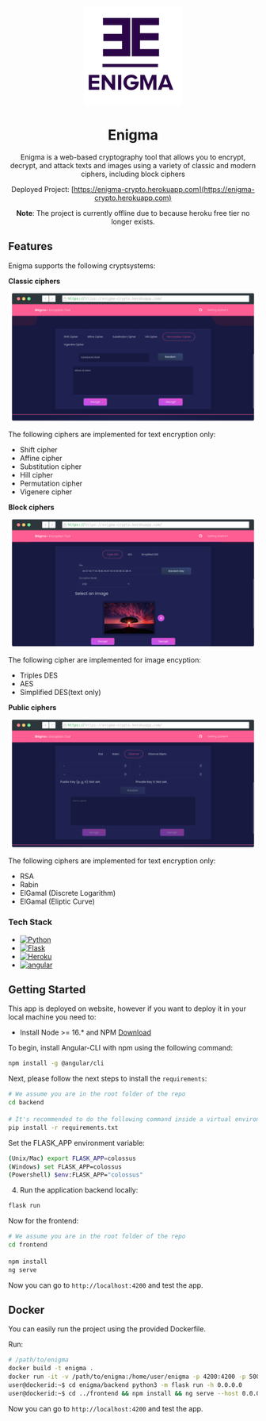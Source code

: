 <div id="top"></div>

<div align="center">
  <a href="https://github.com/DavidFM43/enigma">
    <img src="images/logo.jpg" alt="Logo" width="200" height="200">
  </a>
  <h1 align="center">Enigma</h1>
Enigma is a web-based cryptography tool that allows you to encrypt, decrypt, and attack texts and images using a variety of classic and modern ciphers, including block ciphers
  <p align="center">

  </p>

  Deployed Project: [https://enigma-crypto.herokuapp.com](https://enigma-crypto.herokuapp.com)

  **Note**: The project is currently offline due to because heroku free tier no longer exists.
</div>

<!-- ABOUT THE PROJECT -->
## Features

<!-- [![Product Name Screen Shot](images/app.png)](https://tracjam.com.co) -->

Enigma supports the following cryptsystems:

**Classic ciphers**

![Classic](images/classic.png)

The following ciphers are implemented for text encryption only:

- Shift cipher
- Affine cipher   
- Substitution cipher
- Hill cipher
- Permutation cipher
- Vigenere cipher

**Block ciphers**

![Block](images/block.png)

The following cipher are implemented for image encyption:

- Triples DES
- AES
- Simplified DES(text only)

**Public ciphers**

![Block](images/publickey.png)

The following ciphers are implemented for text encryption only:

- RSA
- Rabin
- ElGamal (Discrete Logarithm)
- ElGamal (Eliptic Curve)





### Tech Stack

* [![Python][Python.com]][Python-url]
* [![Flask][Flask.com]][Flask-url]
* [![Heroku][Heroku.com]][Heroku-url]
* [![angular][angular]][Heroku-url]





<!-- GETTING STARTED -->
## Getting Started

This app is deployed on website, however if you want to deploy it in your local machine you need to:
- Install Node >= 16.* and NPM [Download](https://nodejs.org/en/download/)

To begin, install Angular-CLI with npm using the following command:
```bash
npm install -g @angular/cli
```

Next, please follow the next steps to install the `requirements`:

```bash
# We assume you are in the root folder of the repo
cd backend

# It's recommended to do the following command inside a virtual environment
pip install -r requirements.txt
```
Set the FLASK_APP environment variable:

```bash
(Unix/Mac) export FLASK_APP=colossus
(Windows) set FLASK_APP=colossus
(Powershell) $env:FLASK_APP="colossus"

```
4. Run the application backend locally:
```bash
flask run
```
Now for the frontend: 

```bash
# We assume you are in the root folder of the repo
cd frontend

npm install 
ng serve 
```

Now you can go to `http://localhost:4200` and test the app.

## Docker
You can easily run the project using the provided Dockerfile.

Run:

```bash
# /path/to/enigma
docker build -t enigma .
docker run -it -v /path/to/enigma:/home/user/enigma -p 4200:4200 -p 5000:5000 enigma /bin/bash
user@dockerid:~$ cd enigma/backend python3 -m flask run -h 0.0.0.0
user@dockerid:~$ cd ../frontend && npm install && ng serve --host 0.0.0.0
```

Now you can go to `http://localhost:4200` and test the app.

<!-- MARKDOWN LINKS & IMAGES -->
<!-- https://www.markdownguide.org/basic-syntax/#reference-style-links -->
[contributors-shield]: https://img.shields.io/github/contributors/github_username/repo_name.svg?style=for-the-badge
[contributors-url]: https://github.com/github_username/repo_name/graphs/contributors
[forks-shield]: https://img.shields.io/github/forks/github_username/repo_name.svg?style=for-the-badge
[forks-url]: https://github.com/github_username/repo_name/network/members
[stars-shield]: https://img.shields.io/github/stars/github_username/repo_name.svg?style=for-the-badge
[stars-url]: https://github.com/github_username/repo_name/stargazers
[issues-shield]: https://img.shields.io/github/issues/github_username/repo_name.svg?style=for-the-badge
[issues-url]: https://github.com/github_username/repo_name/issues
[license-shield]: https://img.shields.io/github/license/github_username/repo_name.svg?style=for-the-badge
[license-url]: https://github.com/github_username/repo_name/blob/master/LICENSE.txt
[linkedin-shield]: https://img.shields.io/badge/-LinkedIn-black.svg?style=for-the-badge&logo=linkedin&colorB=555
[linkedin-url]: https://linkedin.com/in/linkedin_username
[product-screenshot]: images/screenshot.png
[Plotly.com]: https://img.shields.io/badge/Plotly-%233F4F75.svg?style=for-the-badge&logo=plotly&logoColor=white
[Plotly-url]: https://plotly.com/
[Dash.com]: https://img.shields.io/badge/dash-%23150458.svg?style=for-the-badge&logo=plotly&logoColor=white
[Dash-url]: https://dash.plotly.com/
[Pandas.com]: https://img.shields.io/badge/pandas-%23150458.svg?style=for-the-badge&logo=pandas&logoColor=white
[Pandas-url]: https://pandas.pydata.org/
[Python.com]: https://img.shields.io/badge/python-3670A0?style=for-the-badge&logo=python&logoColor=ffdd54
[Python-url]: https://www.python.org/ 
[Heroku.com]: https://img.shields.io/badge/heroku-%23430098.svg?style=for-the-badge&logo=heroku&logoColor=white
[angular]: https://img.shields.io/badge/Angular-DD0031?style=for-the-badge&logo=angular&logoColor=white
[angular-url]: https://angular.io/
[Heroku-url]: https://www.heroku.com/
[sklearn.com]: https://img.shields.io/badge/scikit--learn-%23F7931E.svg?style=for-the-badge&logo=scikit-learn&logoColor=white
[sklearn-url]: https://scikit-learn.org/
[PostgreSQL]: https://img.shields.io/badge/postgresql-%23316192.svg?style=for-the-badge&logo=postgresql&logoColor=white
[Postgresql-url]: https://www.postgresql.org/
[Postgres.com]: https://img.shields.io/badge/postgresql-%2523316192.svg?style=for-the-badge&logo=postgresql&logoColor=white
[Postgresql-url]: https://www.postgresql.org/
[Flask.com]: https://img.shields.io/badge/flask-%23000.svg?style=for-the-badge&logo=flask&logoColor=white
[Flask-url]: https://flask.palletsprojects.com/en/2.1.x/
